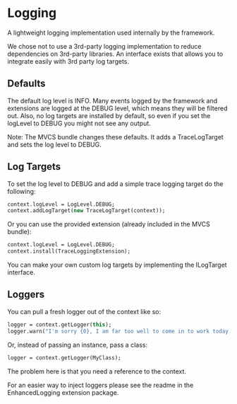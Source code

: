 # Logging

A lightweight logging implementation used internally by the framework.

We chose not to use a 3rd-party logging implementation to reduce dependencies on 3rd-party libraries. An interface exists that allows you to integrate easily with 3rd party log targets.

## Defaults

The default log level is INFO. Many events logged by the framework and extensions are logged at the DEBUG level, which means they will be filtered out. Also, no log targets are installed by default, so even if you set the logLevel to DEBUG you might not see any output.

Note: The MVCS bundle changes these defaults. It adds a TraceLogTarget and sets the log level to DEBUG.

## Log Targets

To set the log level to DEBUG and add a simple trace logging target do the following:

```haxe
context.logLevel = LogLevel.DEBUG;
context.addLogTarget(new TraceLogTarget(context));
```

Or you can use the provided extension (already included in the MVCS bundle):

```haxe
context.logLevel = LogLevel.DEBUG;
context.install(TraceLoggingExtension);
```

You can make your own custom log targets by implementing the ILogTarget interface.

## Loggers

You can pull a fresh logger out of the context like so:

```haxe
logger = context.getLogger(this);
logger.warn("I'm sorry {0}, I am far too well to come in to work today.", [boss]);
```

Or, instead of passing an instance, pass a class:

```haxe
logger = context.getLogger(MyClass);
```

The problem here is that you need a reference to the context.

For an easier way to inject loggers please see the readme in the EnhancedLogging extension package.
